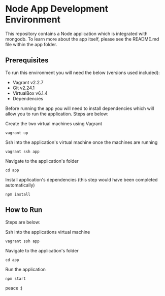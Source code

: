 # Node App Development Environment

This repository contains a Node application which is integrated with mongodb. To learn more about the app itself, please see the README.md file within the app folder.

## Prerequisites
To run this environment you will need the below (versions used included):

- Vagrant v2.2.7
- Git v2.24.1
- VirtualBox v6.1.4
- Dependencies

Before running the app you will need to install dependencies which will allow you to run the application. Steps are below:

Create the two virtual machines using Vagrant
```
vagrant up
```

Ssh into the application's virtual machine once the machines are running
```
vagrant ssh app
```

Navigate to the application's folder
```
cd app
```

Install application's dependencies (this step would have been completed automatically)
```
npm install
```
## How to Run

Steps are below:

Ssh into the applications virtual machine
```
vagrant ssh app
```

Navigate to the application's folder
```
cd app
```

Run the application
```
npm start
```


peace :)
